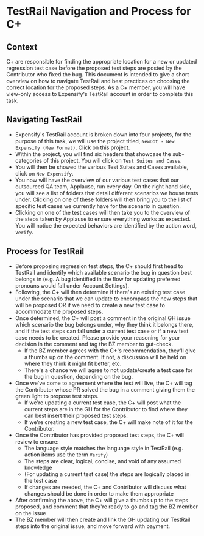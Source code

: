 # TestRail Navigation and Process for C+

## Context
C+ are responsible for finding the appropriate location for a new or updated regression test case before the proposed test steps are posted by the Contributor who fixed the bug. This document is intended to give a short overview on how to navigate TestRail and best practices on choosing the correct location for the proposed steps. 
As a C+ member, you will have view-only access to Expensify's TestRail account in order to complete this task.     

## Navigating TestRail
- Expensify's TestRail account is broken down into four projects, for the purpose of this task, we will use the project titled, `NewDot - New Expensify (New Format)`. Click on this project. 
- Within the project, you will find six headers that showcase the sub-categories of this project. You will click on `Test Suites and Cases`.
- You will then be showed the various Test Suites and Cases available, click on `New Expensify`.
- You now will have the overview of our various test cases that our outsourced QA team, Applause, run every day. On the right hand side, you will see a list of folders that detail different scenarios we house tests under. Clicking on one of these folders will then bring you to the list of specific test cases we currently have for the scenario in question. 
- Clicking on one of the test cases will then take you to the overview of the steps taken by Applause to ensure everything works as expected. You will notice the expected behaviors are identified by the action word, `Verify`. 

## Process for TestRail
- Before proposing regression test steps, the C+ should first head to TestRail and identify which available scenario the bug in question best belongs in (e.g. A bug identified in the flow for updating preferred pronouns would fall under Account Settings). 
- Following, the C+ will then determine if there's an existing test case under the scenario that we can update to encompass the new steps that will be proposed OR if we need to create a new test case to accommodate the proposed steps.
- Once determined, the C+ will post a comment in the original GH issue which scenario the bug belongs under, why they think it belongs there, and if the test steps can fall under a current test case or if a new test case needs to be created. Please provide your reasoning for your decision in the comment and tag the BZ member to gut-check.
  - If the BZ member agrees with the C+'s recommendation, they'll give a thumbs up on the comment. If not, a discussion will be held on where they think it might fit better, etc.
  - There's a chance we will agree to not update/create a test case for the bug in question, depending on the bug. 
- Once we've come to agreement where the test will live, the C+ will tag the Contributor whose PR solved the bug in a comment giving them the green light to propose test steps.
  - If we're updating a current test case, the C+ will post what the current steps are in the GH for the Contributor to find where they can best insert their proposed test steps.
  - If we're creating a new test case, the C+ will make note of it for the Contributor.
- Once the Contributor has provided proposed test steps, the C+ will review to ensure:
  - The language style matches the language style in TestRail (e.g. action items use the term `Verify`)
  - The steps are clear, logical, concise, and void of any assumed knowledge
  - (For updating a current test case) the steps are logically placed in the test case
  - If changes are needed, the C+ and Contributor will discuss what changes should be done in order to make them appropriate
- After confirming the above, the C+ will give a thumbs up to the steps proposed, and comment that they're ready to go and tag the BZ member on the issue
- The BZ member will then create and link the GH updating our TestRail steps into the original issue, and move forward with payment.
 
